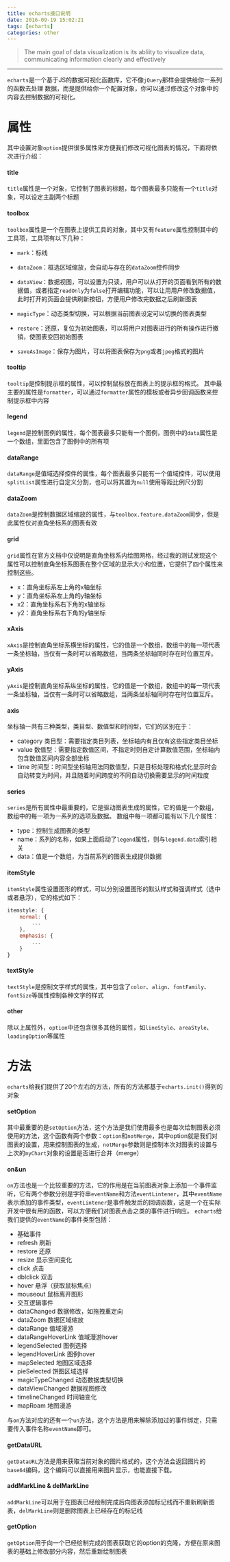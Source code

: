 ```yaml
---
title: echarts接口说明
date: 2016-09-19 15:02:21
tags: [echarts]
categories: other
---
```

> The main goal of data visualization is its abliity to visualize data, communicating information clearly and effectively

***
`echarts`是一个基于JS的数据可视化函数库，它不像`jQuery`那样会提供给你一系列的函数去处理
数据，而是提供给你一个配置对象，你可以通过修改这个对象中的内容去控制数据的可视化。

<!-- more -->

# 属性
其中设置对象`option`提供很多属性来方便我们修改可视化图表的情况，下面将依次进行介绍：

#### title
`title`属性是一个对象，它控制了图表的标题，每个图表最多只能有一个`title`对象，可以设定主副两个标题
#### toolbox
`toolbox`属性是一个在图表上提供工具的对象，其中又有`feature`属性控制其中的工具项，工具项有以下几种：

* `mark`：标线

* `dataZoom`：框选区域缩放，会自动与存在的`dataZoom`控件同步

* `dataView`：数据视图，可以设置为只读，用户可以从打开的页面看到所有的数据值，或者指定`readOnly`为`false`打开编辑功能，可以让用用户修改数据值，此时打开的页面会提供刷新按钮，方便用户修改完数据之后刷新图表

* `magicType`：动态类型切换，可以根据当前图表设定可以切换的图表类型

* `restore`：还原，复位为初始图表，可以将用户对图表进行的所有操作进行撤销，使图表变回初始图表

* `saveAsImage`：保存为图片，可以将图表保存为`png`或者`jpeg`格式的图片

#### tooltip
`tooltip`是控制提示框的属性，可以控制鼠标放在图表上的提示框的格式。
其中最主要的属性是`formatter`，可以通过`formatter`属性的模板或者异步回调函数来控制提示框中内容

#### legend
`legend`是控制图例的属性，每个图表最多只能有一个图例，图例中的`data`属性是一个数组，里面包含了图例中的所有项

#### dataRange
`dataRange`是值域选择控件的属性，每个图表最多只能有一个值域控件，可以使用`splitList`属性进行自定义分割，也可以将其置为`null`使用等距比例尺分割

#### dataZoom
`dataZoom`是控制数据区域缩放的属性，与`toolbox.feature.dataZoom`同步，但是此属性仅对直角坐标系的图表有效

#### grid
`grid`属性在官方文档中仅说明是直角坐标系内绘图网格，经过我的测试发现这个属性可以控制直角坐标系图表在整个区域的显示大小和位置，它提供了四个属性来控制这些。

* x：直角坐标系左上角的x轴坐标
* y：直角坐标系左上角的y轴坐标
* x2：直角坐标系右下角的x轴坐标
* y2：直角坐标系右下角的y轴坐标

#### xAxis
`xAxis`是控制直角坐标系横坐标的属性，它的值是一个数组，数组中的每一项代表一条坐标轴，当仅有一条时可以省略数组，当两条坐标轴同时存在时位置互斥。

#### yAxis
`yAxis`是控制直角坐标系纵坐标的属性，它的值是一个数组，数组中的每一项代表一条坐标轴，当仅有一条时可以省略数组，当两条坐标轴同时存在时位置互斥。

#### axis
坐标轴一共有三种类型，类目型、数值型和时间型，它们的区别在于：

* category 类目型：需要指定类目列表，坐标轴内有且仅有这些指定类目坐标
* value 数值型：需要指定数值区间，不指定时则自定计算数值范围，坐标轴内包含数值区间内容全部坐标
* time 时间型：时间型坐标轴用法同数值型，只是目标处理和格式化显示时会自动转变为时间，并且随着时间跨度的不同自动切换需要显示的时间粒度

####  series
`series`是所有属性中最重要的，它是驱动图表生成的属性，它的值是一个数组，数组中的每一项为一系列的选项及数据。
数组中每一项都可能有以下几个属性：

* type：控制生成图表的类型
* name：系列的名称，如果上面启动了`legend`属性，则与`legend.data`索引相关
* data：值是一个数组，为当前系列的图表生成提供数据

#### itemStyle
`itemStyle`属性设置图形的样式，可以分别设置图形的默认样式和强调样式（选中或者悬浮），它的格式如下：
```js
itemstyle: {
    normal: {
		...
	},
    emphasis: {
		...
	}
}
```

#### textStyle
`textStyle`是控制文字样式的属性，其中包含了`color`、`align`、`fontFamily`、`fontSize`等属性控制各种文字的样式

#### other
除以上属性外，`option`中还包含很多其他的属性，如`lineStyle`、`areaStyle`、`loadingOption`等属性



# 方法
`echarts`给我们提供了20个左右的方法，所有的方法都基于`echarts.init()`得到的对象

#### setOption
其中最重要的是`setOption`方法，这个方法是我们使用最多也是每次绘制图表必须使用的方法，这个函数有两个参数：`option`和`notMerge`，其中option就是我们对图表的设置，用来控制图表的生成，`notMerge`参数则是控制本次对图表的设置与上次的`myChart`对象的设置是否进行合并（merge）

#### on&un
`on`方法也是一个比较重要的方法，它的作用是在当前图表对象上添加一个事件监听，它有两个参数分别是字符串`eventName`和方法`eventLintener`，其中`eventName`表示添加的事件类型，`eventLintener`是事件触发后的回调函数，这是一个在实际开发中很有用的函数，可以方便我们对图表点击之类的事件进行响应。
`echarts`给我们提供的`eventName`的事件类型包括：

* 基础事件
 * refresh 刷新
 * restore 还原
 * resize 显示空间变化
 * click 点击
 * dblclick 双击
 * hover 悬浮（获取鼠标焦点）
 * mouseout 鼠标离开图形
* 交互逻辑事件
 * dataChanged 数据修改，如拖拽重定向
 * dataZoom 数据区域缩放
 * dataRange 值域漫游
 * dataRangeHoverLink 值域漫游hover
 * legendSelected 图例选择
 * legendHoverLink 图例hover
 * mapSelected 地图区域选择
 * pieSelected 饼图区域选择
 * magicTypeChanged 动态数据类型切换
 * dataViewChanged 数据视图修改
 * timelineChanged 时间轴变化
 * mapRoam 地图漫游

与`on`方法对应的还有一个`un`方法，这个方法是用来解除添加过的事件绑定，只需要传入事件名称`eventName`即可。

#### getDataURL
`getDataURL`方法是用来获取当前对象的图片格式的，这个方法会返回图片的`base64`编码，这个编码可以直接用来图片显示，也能直接下载。

#### addMarkLine & delMarkLine
`addMarkLine`可以用于在图表已经绘制完成后向图表添加标记线而不重新刷新图表，`delMarkLine`则是删除图表上已经存在的标记线

#### getOption
`getOption`用于向一个已经绘制完成的图表获取它的option的克隆，方便在原来图表的基础上修改部分内容，然后重新绘制图表